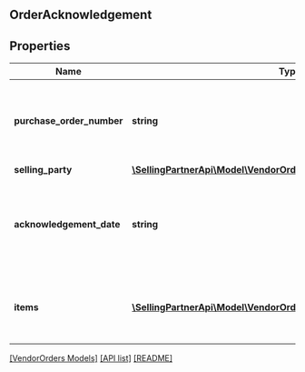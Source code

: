 ## OrderAcknowledgement

## Properties

Name | Type | Description | Notes
------------ | ------------- | ------------- | -------------
**purchase_order_number** | **string** | The purchase order number. Formatting Notes: 8-character alpha-numeric code. |
**selling_party** | [**\SellingPartnerApi\Model\VendorOrders\PartyIdentification**](PartyIdentification.md) |  |
**acknowledgement_date** | **string** | The date and time when the purchase order is acknowledged, in ISO-8601 date/time format. |
**items** | [**\SellingPartnerApi\Model\VendorOrders\OrderAcknowledgementItem[]**](OrderAcknowledgementItem.md) | A list of the items being acknowledged with associated details. |

[[VendorOrders Models]](../) [[API list]](../../Api) [[README]](../../../README.md)
